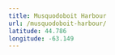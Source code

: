```yaml
---
title: Musquodoboit Harbour
url: /musquodoboit-harbour/
latitude: 44.786
longitude: -63.149
---
```

